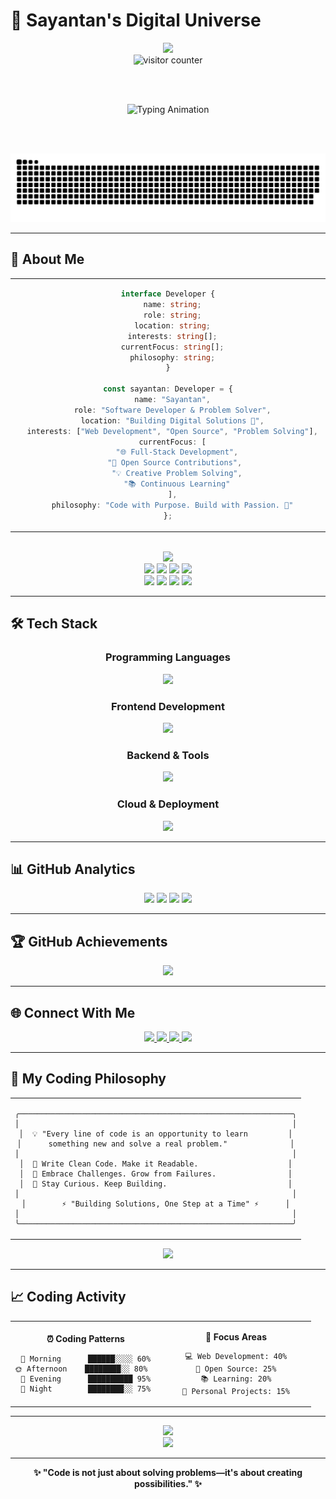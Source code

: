 # 🌟 Sayantan's Digital Universe

<div align="center">

<!-- Animated Header with Wave Effect -->
<img src="https://capsule-render.vercel.app/api?type=waving&height=300&text=Sayantan's%20World&fontAlign=50&fontAlignY=40&color=gradient&customColorList=0,2,2,5,30&fontSize=50&animation=twinkling&fontColor=ffffff" />

<br/>

<!-- Profile Views with Animated Counter -->
<img src="https://komarev.com/ghpvc/?username=Sayantan0008&style=for-the-badge&color=blueviolet&label=PROFILE+VIEWS&labelColor=000000" alt="visitor counter"/>

<br/><br/>

<!-- Typing Animation -->
<img src="https://readme-typing-svg.demolab.com?font=Fira+Code&weight=700&size=30&duration=2000&pause=500&center=true&vCenter=true&width=800&height=70&lines=Hey+%F0%9F%91%8B+I'm+Sayantan!;Software+Engineer+%7C+AI+Enthusiast;Turning+Ideas+into+Code;Welcome+to+My+Digital+Space!;Let's+Build+Something+Amazing!" alt="Typing Animation" />

<br/><br/>

<!-- Snake Animation -->
<picture>
  <source media="(prefers-color-scheme: dark)" srcset="https://raw.githubusercontent.com/platane/platane/output/github-contribution-grid-snake-dark.svg">
  <source media="(prefers-color-scheme: light)" srcset="https://raw.githubusercontent.com/platane/platane/output/github-contribution-grid-snake.svg">
  <img alt="github contribution grid snake animation" src="https://raw.githubusercontent.com/platane/platane/output/github-contribution-grid-snake.svg">
</picture>

</div>

---

## 🚀 About Me

<div align="center">

<!-- Professional Introduction -->
<table align="center">
<tr>
<td align="center" width="600">

```typescript
interface Developer {
  name: string;
  role: string;
  location: string;
  interests: string[];
  currentFocus: string[];
  philosophy: string;
}

const sayantan: Developer = {
  name: "Sayantan",
  role: "Software Developer & Problem Solver",
  location: "Building Digital Solutions 🌟",
  interests: ["Web Development", "Open Source", "Problem Solving"],
  currentFocus: [
    "🌐 Full-Stack Development",
    "🔧 Open Source Contributions", 
    "💡 Creative Problem Solving",
    "📚 Continuous Learning"
  ],
  philosophy: "Code with Purpose. Build with Passion. 💫"
};
```

</td>
</tr>
</table>

<br/>

<!-- Animated Interests -->
<img src="https://readme-typing-svg.demolab.com?font=Fira+Code&size=18&duration=2500&pause=800&color=gradient&center=true&vCenter=true&width=700&lines=💻+Full-Stack+Developer+%7C+Building+Web+Solutions;🔧+Open+Source+Contributor+%7C+Community+Driven;🚀+Problem+Solver+%7C+Logic+%26+Creativity;📚+Lifelong+Learner+%7C+Always+Exploring" />

<br/>

<!-- Achievement Badges -->
<img src="https://img.shields.io/badge/🚀_Repositories-12+-FF6B6B?style=for-the-badge&labelColor=000000" />
<img src="https://img.shields.io/badge/💡_Languages-Multiple-4ECDC4?style=for-the-badge&labelColor=000000" />
<img src="https://img.shields.io/badge/☕_Coffee_Lover-Yes-F7DC6F?style=for-the-badge&labelColor=000000" />
<img src="https://img.shields.io/badge/🎯_Always_Learning-True-45B7D1?style=for-the-badge&labelColor=000000" />

</div>

<div align="center">
  
<!-- Animated Badges -->
<img src="https://img.shields.io/badge/Web_Developer-FF6B6B?style=for-the-badge&logo=html5&logoColor=white&labelColor=000000" />
<img src="https://img.shields.io/badge/Open_Source-4ECDC4?style=for-the-badge&logo=github&logoColor=white&labelColor=000000" />
<img src="https://img.shields.io/badge/Problem_Solver-45B7D1?style=for-the-badge&logo=leetcode&logoColor=white&labelColor=000000" />
<img src="https://img.shields.io/badge/Continuous_Learner-F7DC6F?style=for-the-badge&logo=bookstack&logoColor=black&labelColor=000000" />

</div>

---

## 🛠️ Tech Stack

<div align="center">
  
### Programming Languages
<img src="https://skillicons.dev/icons?i=python,js,typescript,java,cpp&theme=dark" />

### Frontend Development
<img src="https://skillicons.dev/icons?i=html,css,react,nextjs,tailwind,bootstrap&theme=dark" />

### Backend & Tools
<img src="https://skillicons.dev/icons?i=nodejs,express,mongodb,mysql,git,github&theme=dark" />

### Cloud & Deployment
<img src="https://skillicons.dev/icons?i=netlify,vercel,heroku,firebase&theme=dark" />

</div>

---

## 📊 GitHub Analytics

<div align="center">
  
<!-- GitHub Stats -->
<img src="https://github-readme-stats.vercel.app/api?username=Sayantan0008&show_icons=true&theme=tokyonight&hide_border=true&count_private=true&include_all_commits=true" height="170" />
<img src="https://github-readme-streak-stats.herokuapp.com?user=Sayantan0008&theme=tokyonight&hide_border=true&date_format=M%20j%5B%2C%20Y%5D" height="170" />

<!-- Language Stats -->
<img src="https://github-readme-stats.vercel.app/api/top-langs/?username=Sayantan0008&layout=compact&theme=tokyonight&hide_border=true&langs_count=8&card_width=445" />

<!-- Activity Graph -->
<img src="https://github-readme-activity-graph.vercel.app/graph?username=Sayantan0008&theme=tokyo-night&bg_color=1a1b27&color=70a5fd&line=bf91f3&point=ffffff&area=true&hide_border=true" />

</div>

---

## 🏆 GitHub Achievements

<div align="center">
  
<img src="https://github-profile-trophy.vercel.app/?username=Sayantan0008&theme=tokyonight&no-frame=true&no-bg=true&row=1&column=7&margin-w=10&margin-h=10" />

</div>

---

## 🌐 Connect With Me

<div align="center">
  
<!-- Social Links -->
<a href="mailto:sayantanghatak08@gmail.com">
  <img src="https://img.shields.io/badge/Gmail-D14836?style=for-the-badge&logo=gmail&logoColor=white&labelColor=000000" />
</a>
<a href="https://linkedin.com/in/sayantan-ghatak">
  <img src="https://img.shields.io/badge/LinkedIn-0077B5?style=for-the-badge&logo=linkedin&logoColor=white&labelColor=000000" />
</a>
<a href="https://github.com/Sayantan0008">
  <img src="https://img.shields.io/badge/GitHub-100000?style=for-the-badge&logo=github&logoColor=white&labelColor=000000" />
</a>

<!-- Contact Message -->
<img src="https://readme-typing-svg.demolab.com?font=Fira+Code&duration=3000&pause=1000&color=58A6FF&center=true&vCenter=true&width=600&lines=Let's+Connect+and+Collaborate!;Always+Open+to+New+Opportunities;Feel+Free+to+Reach+Out!" />

</div>

---

## 💭 My Coding Philosophy

<div align="center">

<table>
<tr>
<td align="center">

```ascii
╭─────────────────────────────────────────────────────────────╮
│                                                             │
│  💡 "Every line of code is an opportunity to learn         │
│      something new and solve a real problem."              │
│                                                             │
│  🎨 Write Clean Code. Make it Readable.                    │
│  💎 Embrace Challenges. Grow from Failures.                │
│  🚀 Stay Curious. Keep Building.                           │
│                                                             │
│        ⚡ "Building Solutions, One Step at a Time" ⚡      │
│                                                             │
╰─────────────────────────────────────────────────────────────╯
```

</td>
</tr>
</table>

<!-- Philosophy Animation -->
<img src="https://readme-typing-svg.demolab.com?font=Fira+Code&size=16&duration=4000&pause=1500&color=gradient&center=true&vCenter=true&width=800&lines=💡+Learning+Never+Stops;🔥+Code+with+Passion;🌟+Every+Bug+Teaches+Something;✨+Build+for+Impact" />

</div>

---

## 📈 Coding Activity

<div align="center">

<!-- Weekly Stats -->
<table>
<tr>
<td align="center" width="50%">

**⏰ Coding Patterns**
```
🌅 Morning      ██████░░░░ 60%
🌞 Afternoon    ████████░░ 80%  
🌆 Evening      ██████████ 95%
🌙 Night        ████████░░ 75%
```

</td>
<td align="center" width="50%">

**🎯 Focus Areas**
```
💻 Web Development: 40%
🔧 Open Source: 25%
📚 Learning: 20%
🚀 Personal Projects: 15%
```

</td>
</tr>
</table>

</div>

---

<div align="center">

<!-- Final Message -->
<img src="https://readme-typing-svg.demolab.com?font=Fira+Code&weight=600&size=25&duration=4000&pause=1000&color=FF6B6B&center=true&vCenter=true&multiline=true&width=800&height=100&lines=Thanks+for+Visiting+My+Profile!+%F0%9F%9A%80;Star+%E2%AD%90+My+Repos+if+You+Find+Them+Useful!;Let's+Code+Something+Amazing+Together!+%F0%9F%8C%9F" />

<br/>

<!-- Footer Wave -->
<img src="https://capsule-render.vercel.app/api?type=waving&height=200&color=gradient&customColorList=0,2,2,5,30&section=footer" />

</div>

---

<div align="center">
  
**✨ "Code is not just about solving problems—it's about creating possibilities." ✨**

</div>
